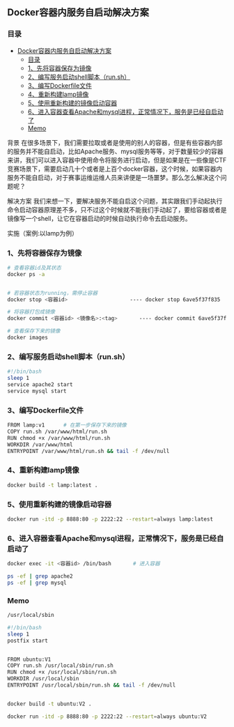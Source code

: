 ## Docker容器内服务自启动解决方案

### 目录

- [Docker容器内服务自启动解决方案](#docker容器内服务自启动解决方案)
  - [目录](#目录)
  - [1、先将容器保存为镜像](#1先将容器保存为镜像)
  - [2、编写服务启动shell脚本（run.sh）](#2编写服务启动shell脚本runsh)
  - [3、编写Dockerfile文件](#3编写dockerfile文件)
  - [4、重新构建lamp镜像](#4重新构建lamp镜像)
  - [5、使用重新构建的镜像启动容器](#5使用重新构建的镜像启动容器)
  - [6、进入容器查看Apache和mysql进程，正常情况下，服务是已经自启动了](#6进入容器查看apache和mysql进程正常情况下服务是已经自启动了)
  - [Memo](#memo)

背景
在很多场景下，我们需要拉取或者是使用的别人的容器，但是有些容器内部的服务并不能自启动，比如Apache服务、mysql服务等等，对于数量较少的容器来讲，我们可以进入容器中使用命令将服务进行启动，但是如果是在一些像是CTF竞赛场景下，需要启动几十个或者是上百个docker容器，这个时候，如果容器内服务不能自启动，对于赛事运维运维人员来讲便是一场噩梦。那么怎么解决这个问题呢？

解决方案
我们来想一下，要解决服务不能自启这个问题，其实跟我们手动起执行命令启动容器原理差不多，只不过这个时候就不能我们手动起了，要给容器或者是镜像写一个shell，让它在容器启动的时候自动执行命令去启动服务。

实施（案例:以lamp为例）

### 1、先将容器保存为镜像

```bash
# 查看容器id及其状态
docker ps -a


# 若容器状态为running，需停止容器
docker stop <容器id>                    ---- docker stop 6ave5f37f835

# 将容器打包成镜像
docker commit <容器id> <镜像名>:<tag>       ---- docker commit 6ave5f37f835 lamp:v1

# 查看保存下来的镜像
docker images
```

### 2、编写服务启动shell脚本（run.sh）

```bash
#!/bin/bash
sleep 1
service apache2 start
service mysql start
```

 ### 3、编写Dockerfile文件

```bash
FROM lamp:v1      # 在第一步保存下来的镜像
COPY run.sh /var/www/html/run.sh
RUN chmod +x /var/www/html/run.sh
WORKDIR /var/www/html
ENTRYPOINT /var/www/html/run.sh && tail -f /dev/null
```

### 4、重新构建lamp镜像

```bash
docker build -t lamp:latest . 
```

### 5、使用重新构建的镜像启动容器

```bash
docker run -itd -p 8888:80 -p 2222:22 --restart=always lamp:latest
```

### 6、进入容器查看Apache和mysql进程，正常情况下，服务是已经自启动了

```bash
docker exec -it <容器id> /bin/bash       # 进入容器

ps -ef | grep apache2
ps -ef | grep mysql 
```

### Memo

```bash
/usr/local/sbin

#!/bin/bash
sleep 1
postfix start


FROM ubuntu:V1
COPY run.sh /usr/local/sbin/run.sh
RUN chmod +x /usr/local/sbin/run.sh
WORKDIR /usr/local/sbin
ENTRYPOINT /usr/local/sbin/run.sh && tail -f /dev/null


docker build -t ubuntu:V2 .

docker run -itd -p 8888:80 -p 2222:22 --restart=always ubuntu:V2

```

